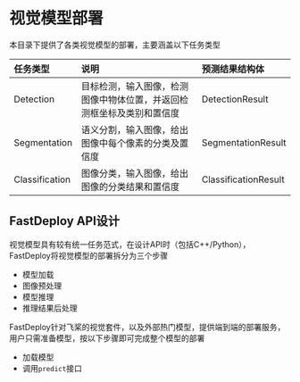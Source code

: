 # 视觉模型部署

本目录下提供了各类视觉模型的部署，主要涵盖以下任务类型

| 任务类型 | 说明 | 预测结果结构体 |
| :------- | :----| :------------- |
| Detection | 目标检测，输入图像，检测图像中物体位置，并返回检测框坐标及类别和置信度 | DetectionResult |
| Segmentation | 语义分割，输入图像，给出图像中每个像素的分类及置信度 | SegmentationResult |
| Classification | 图像分类，输入图像，给出图像的分类结果和置信度 | ClassificationResult |


## FastDeploy API设计

视觉模型具有较有统一任务范式，在设计API时（包括C++/Python），FastDeploy将视觉模型的部署拆分为三个步骤

- 模型加载
- 图像预处理
- 模型推理
- 推理结果后处理

FastDeploy针对飞桨的视觉套件，以及外部热门模型，提供端到端的部署服务，用户只需准备模型，按以下步骤即可完成整个模型的部署

- 加载模型
- 调用`predict`接口
